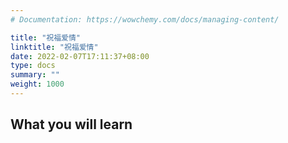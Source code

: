```yaml
---
# Documentation: https://wowchemy.com/docs/managing-content/

title: "祝福爱情"
linktitle: "祝福爱情"
date: 2022-02-07T17:11:37+08:00
type: docs
summary: ""
weight: 1000
---
```


<!--more-->

## What you will learn

